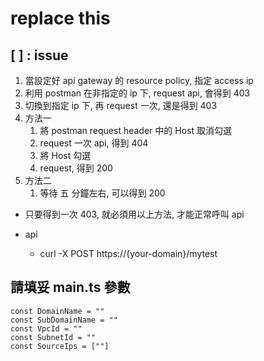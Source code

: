 # replace this

## [ ] : issue
1. 當設定好 api gateway 的 resource policy, 指定 access ip
2. 利用 postman 在非指定的 ip 下, request api, 會得到 403
3. 切換到指定 ip 下, 再 request 一次, 還是得到 403
4. 方法一
   1. 將 postman request header 中的 Host 取消勾選
   2. request 一次 api, 得到 404
   3. 將 Host 勾選
   4. request, 得到 200
5. 方法二
   1. 等待 五 分鐘左右, 可以得到 200
   
- 只要得到一次 403, 就必須用以上方法, 才能正常呼叫 api 

- api
  - curl -X POST https://{your-domain}/mytest

## 請填妥 main.ts 參數

```
const DomainName = ""
const SubDomainName = ""
const VpcId = ""
const SubnetId = ""
const SourceIps = [""]
```